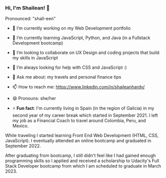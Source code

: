 ### Hi, I'm Shailean! 👋
Pronounced: "shall-een"

- 🔭 I’m currently working on my Web Development portfolio
- 🌱 I’m currently learning JavaScript, Python, and Java (in a Fullstack Development bootcamp)
- 👯 I’m looking to collaborate on UX Design and coding projects that build my skills in JavaScript
- 🤔 I’m always looking for help with CSS and JavaScript :)
- 💬 Ask me about: my travels and personal finance tips
- 📫 How to reach me: https://www.linkedin.com/in/shaileanhardy/
- 😄 Pronouns: she/her

- ⚡ **Fun fact**: I'm currently living in Spain (in the region of Galicia) in my second year of my career break which started in September 2021. I left my job as a Financial Coach to travel around Colombia, Peru, and Mexico. 

While traveling I started learning Front End Web Development (HTML, CSS, JavaScript). I eventually attended an online bootcamp and graduated in September 2022. 

After graduating from bootcamp, I still didn't feel like I had gained enough programming skills so I applied and received a scholarship to Udacity's Full Stack Developer bootcamp from which I am scheduled to graduate in March 2023. 
